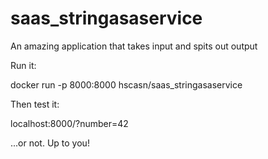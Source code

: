 # saas_stringasaservice
An amazing application that takes input and spits out output


Run it:

docker run -p 8000:8000 hscasn/saas_stringasaservice


Then test it:

localhost:8000/?number=42



...or not. Up to you!

